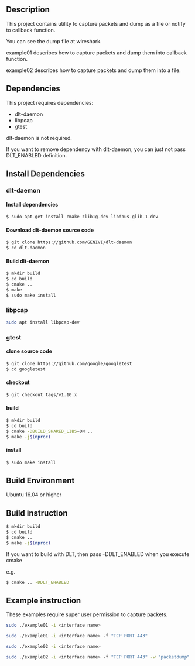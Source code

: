 ## Description
This project contains utility to capture packets and dump as a file or notify to callback function.

You can see the dump file at wireshark.

example01 describes how to capture packets and dump them into callback function.

example02 describes how to capture packets and dump them into a file.

## Dependencies
This project requires dependencies:
- dlt-daemon
- libpcap
- gtest

dlt-daemon is not required.

If you want to remove dependency with dlt-daemon, you can just not pass DLT_ENABLED definition.

## Install Dependencies

### dlt-daemon
#### Install dependencies
```bash
$ sudo apt-get install cmake zlib1g-dev libdbus-glib-1-dev
```

#### Download dlt-daemon source code
```bash
$ git clone https://github.com/GENIVI/dlt-daemon
$ cd dlt-daemon
```

#### Build dlt-daemon
```bash
$ mkdir build
$ cd build
$ cmake ..
$ make
$ sudo make install
```

### libpcap
```bash
sudo apt install libpcap-dev
```
### gtest
#### clone source code
```bash
$ git clone https://github.com/google/googletest
$ cd googletest
```
 
#### checkout
```bash
$ git checkout tags/v1.10.x
```
 
#### build
```bash
$ mkdir build
$ cd build
$ cmake -DBUILD_SHARED_LIBS=ON ..
$ make -j$(nproc)
```
 
#### install
```bash
$ sudo make install
```

## Build Environment
Ubuntu 16.04 or higher

## Build instruction
```bash
$ mkdir build
$ cd build
$ cmake ..
$ make -j$(nproc)
```

If you want to build with DLT, then pass -DDLT_ENABLED when you execute cmake

e.g. 
```bash
$ cmake .. -DDLT_ENABLED
```

## Example instruction
These examples require super user permission to capture packets.

```bash
sudo ./example01 -i <interface name>

sudo ./example01 -i <interface name> -f "TCP PORT 443"

sudo ./example02 -i <interface name>

sudo ./example02 -i <interface name> -f "TCP PORT 443" -w "packetdump"
```